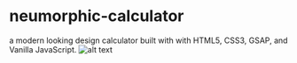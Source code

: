 ﻿# neumorphic-calculator
a modern looking design calculator built with with HTML5, CSS3, GSAP, and Vanilla JavaScript.
![alt text](https://user-images.githubusercontent.com/90546802/165235442-cf17abb5-ae62-4392-9a4a-0031a69f0f97.png) 



